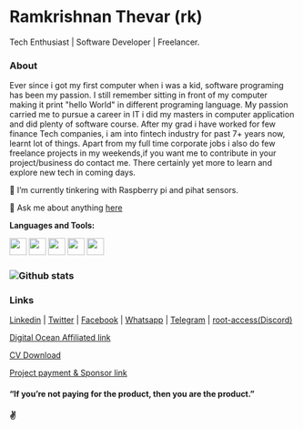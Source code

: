 <h1><div> Ramkrishnan Thevar (rk) </h1></div>
 Tech Enthusiast | Software Developer | Freelancer.

### About
Ever since i got my first computer when i was a kid, software programing has been my passion. I still remember sitting in front of my computer making it print "hello World" in different programing language. My passion carried me to pursue a career in IT i did my masters in computer application and did plenty of software course. After my grad i have worked for few finance Tech companies, i am into fintech industry for past 7+ years now, learnt lot of things. Apart from my full time corporate jobs i also do few freelance projects in my weekends,if you want me to contribute in your project/business do contact me. There certainly yet more to learn and explore new tech in coming days.

🔭 I’m currently tinkering with Raspberry pi and pihat sensors.

💬 Ask me about anything [here](https://wa.me/message/44OBR2ND4KVQI1)


**Languages and Tools:**  

<code><img height="30" src="https://upload.wikimedia.org/wikipedia/commons/thumb/0/0d/C_Sharp_wordmark.svg/800px-C_Sharp_wordmark.svg.png"></code>
<code><img height="30" src="https://image.shutterstock.com/image-photo/image-260nw-684826648.jpg"></code>
<code><img height="30" src="https://upload.wikimedia.org/wikipedia/commons/thumb/9/99/Unofficial_JavaScript_logo_2.svg/512px-Unofficial_JavaScript_logo_2.svg.png"></code>
<code><img height="30" src="https://ih1.redbubble.net/image.109336620.1604/st,small,845x845-pad,1000x1000,f8f8f8.jpg"></code>
<code><img height="30" src="https://upload.wikimedia.org/wikipedia/commons/thumb/c/c3/Python-logo-notext.svg/768px-Python-logo-notext.svg.png"></code>    

### ![Github stats](https://github-readme-stats.vercel.app/api?username=1ramkrishnan&count_private=true&hide=prs,issues)

### Links

[Linkedin](https://www.linkedin.com/in/1ramkrishnan) | 
[Twitter](https://twitter.com/1rkthevar) | 
[Facebook](https://www.facebook.com/ramkrishnan.thevar) | 
[Whatsapp](https://wa.me/message/44OBR2ND4KVQI1) | 
[Telegram](https://t.me/rkthevar1) | 
[root-access(Discord)](https://discord.gg/nPFbdrP3)

[Digital Ocean Affiliated link](https://m.do.co/c/ae0ed06d6ce2)

[CV Download](https://drive.google.com/file/d/1bogqvF7dzIQpJAOH_pMbTw933Otyx7kg/view?usp=sharing)

[Project payment & Sponsor link](https://rzp.io/l/rkSoftwares)


#### “If you’re not paying for the product, then you are the product.”
#### ✌️


